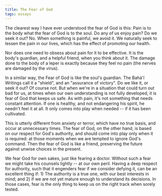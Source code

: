 ```yaml
---
title: The Fear of God
tags: essays
---
```


The clearest way I have ever understood the fear of God is this: Pain is
to the body what the fear of God is to the soul.  Do any of us enjoy
pain?  Do we seek it out?  No.  When something is painful, we avoid it.
We naturally seek to lessen the pain in our lives, which has the effect
of promoting our health.

Nor does one need to obsess about pain for it to be effective.  It is
the body's guardian, and a helpful friend, when you think about it.  The
damage done to the body of a leper is exactly because they feel no pain
(the nerves are damaged by the virus).

In a similar way, the Fear of God is like the soul's guardian.  The
Bahá'í Writings call it a "shield", and an "assurance of victory".  Do
we like it, or seek it out?  Of course not.  But when we're in a
situation that could turn out bad for us, at times when our own
understanding is not fully developed, it is fear of God that keeps us
safe.  As with pain, it's not something that needs constant attention.
If one is healthy, and not endangering his spirit, he needn't feel it at
all.  It only comes into play when needed -- if it has been cultivated.

This is utterly different from anxiety or terror, which have no true
basis, and occur at unnecessary times.  The fear of God, on the other
hand, is based on our respect for God's authority, and should come into
play only when it is required: at those moments when we are tempted to
ignore God's command.  Then the fear of God is like a friend, preserving
the future against unwise choices in the present.

We fear God for own sakes, just like fearing a doctor.  Without such a
fear we might take his counsels lightly -- at our own peril.  Having a
deep respect for authority, such that it engenders fear if we consider
defying it, can be an excellent thing if: 1) The authority is a true
one, with our best interests in mind; and 2) if we are not yet mature
enough to understand its decisions.  In those cases, fear is the only
thing to keep us on the right track when sorely tested.



